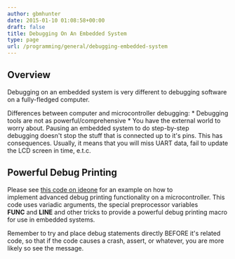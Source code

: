 ```yaml
---
author: gbmhunter
date: 2015-01-10 01:08:58+00:00
draft: false
title: Debugging On An Embedded System
type: page
url: /programming/general/debugging-embedded-system
---
```


## Overview

Debugging on an embedded system is very different to debugging software on a fully-fledged computer.

Differences between computer and microcontroller debugging:  * Debugging tools are not as powerful/comprehensive  * You have the external world to worry about. Pausing an embedded system to do step-by-step debugging doesn't stop the stuff that is connected up to it's pins. This has consequences. Usually, it means that you will miss UART data, fail to update the LCD screen in time, e.t.c.

## Powerful Debug Printing

Please see [this code on ideone](https://ideone.com/WbufDi) for an example on how to implement advanced debug printing functionality on a microcontroller. This code uses variadic arguments, the special preprocessor variables __FUNC__ and __LINE__ and other tricks to provide a powerful debug printing macro for use in embedded systems.

Remember to try and place debug statements directly BEFORE it's related code, so that if the code causes a crash, assert, or whatever, you are more likely so see the message.
